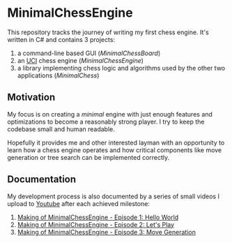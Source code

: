 # MinimalChessEngine

This repository tracks the journey of writing my first chess engine. It's written in C# and contains 3 projects:
1. a command-line based GUI (*MinimalChessBoard*) 
1. an [UCI](https://en.wikipedia.org/wiki/Universal_Chess_Interface) chess engine (*MinimalChessEngine*)
1. a library implementing chess logic and algorithms used by the other two applications (*MinimalChess*)

## Motivation

My focus is on creating a *minimal* engine with just enough features and optimizations to become a reasonably strong player. I try to keep the codebase small and human readable.

Hopefully it provides me and other interested layman with an opportunity to learn how a chess engine operates and how critical components like move generation or tree search can be implemented correctly.

## Documentation

My development process is also documented by a series of small videos I upload to [Youtube](https://www.youtube.com/playlist?list=PL6vJSkTaZuBtTokp8-gnTsP39GCaRS3du) after each achieved milestone:

1. [Making of MinimalChessEngine - Episode 1: Hello World](https://www.youtube.com/watch?v=hnedjeTApfY&list=PL6vJSkTaZuBtTokp8-gnTsP39GCaRS3du)
1. [Making of MinimalChessEngine - Episode 2: Let's Play](https://www.youtube.com/watch?v=pKB51c9WUrk&list=PL6vJSkTaZuBtTokp8-gnTsP39GCaRS3du)
1. [Making of MinimalChessEngine - Episode 3: Move Generation](https://www.youtube.com/watch?v=j6bNdkQnL0Q&list=PL6vJSkTaZuBtTokp8-gnTsP39GCaRS3du)